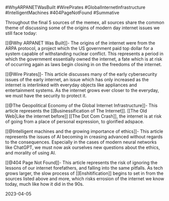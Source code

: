 #WhyARPANETWasBuilt #WirePirates #GlobalInternetInfrastructure #IntelligentMachines #404PageNotFound #Summative 

Throughout the final 5 sources of the memex, all sources share the common theme of discussing some of the origins of modern day internet issues we still face today:

[[@Why ARPANET Was Built]]- The origins of the internet were from the ARPA protocol, a project which the US government paid top dollar for a system capable of withstanding nuclear conflict. This represents a period in which the government essentially owned the internet, a fate which is at risk of occurring again as laws begin closing in on the freedoms of the internet.

[[@Wire Pirates]]- This article discusses many of the early cybersecurity issues of the early internet, an issue which has only increased as the internet is interlinked with everyday objects like appliances and entertainment systems. As the internet grows ever closer to the everyday, we must have the security to protect it.

[[@The Geopolitical Economy of the Global Internet Infrastructure]]- This article represents the [[Businessification of The Internet]]. [[The Old Web|Like the internet before]] [[The Dot Com Crash]], the internet is at risk of going from a place of personal expression, to glorified adspace.

[[@Intelligent machines and the growing importance of ethics]]- This article represents the issues of AI becoming in creasing advanced without regards to the consequences. Especially in the cases of modern neural networks like ChatGPT, we must now ask ourselves new questions about the ethics, and morality of using AI.

[[@404 Page Not Found]]- This article represents the risk of ignoring the lessons of our internet forefathers, and falling into the same pitfalls. As tech grows larger, the slow process of [[Enshitification]] begins to set in from the sources listed above and more, which risks errosion of the internet we know today, much like how it did in the 90s.

2023-04-05
